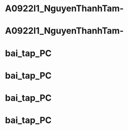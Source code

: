# A0922I1_NguyenThanhTam-
# A0922I1_NguyenThanhTam-
# bai_tap_PC
# bai_tap_PC
# bai_tap_PC
# bai_tap_PC
